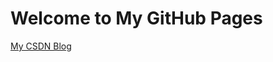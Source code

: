 # Welcome to My GitHub Pages

[My CSDN Blog](http://blog.csdn.net/why19940926 "optional title")
<p>
<script type="text/javascript" src="http://ip.chinaz.com/getip.aspx"></script>
